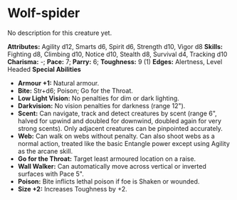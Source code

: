 # Wolf-spider

No description for this creature yet.

**Attributes:** Agility d12, Smarts d6, Spirit d6, Strength d10, Vigor
d8
**Skills:** Fighting d8, Climbing d10, Notice d10, Stealth d8, Survival
d4, Tracking d10
**Charisma:** -; **Pace:** 7; **Parry:** 6; **Toughness:** 9 (1)
**Edges:** Alertness, Level Headed
**Special Abilities**

- **Armour +1:** Natural armour.
- **Bite:** Str+d6; Poison; Go for the Throat.
- **Low Light Vision:** No penalties for dim or dark lighting.
- **Darkvision:** No vision penalties for darkness (range 12").
- **Scent:** Can navigate, track and detect creatures by scent (range
6", halved for upwind and doubled for downwind, doubled again for very
strong scents). Only adjacent creatures can be pinpointed accurately.
- **Web:** Can walk on webs without penalty. Can also shoot webs as a
normal action, treated like the basic Entangle power except using
Agility as the arcane skill.
- **Go for the Throat:** Target least armoured location on a raise.
- **Wall Walker:** Can automatically move across vertical or inverted
surfaces with Pace 5".
- **Poison:** Bite inflicts lethal poison if foe is Shaken or wounded.
- **Size +2:** Increases Toughness by +2.
